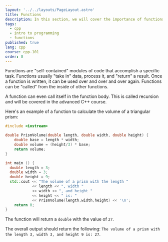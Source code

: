 ```yaml
---
layout: '../../layouts/PageLayout.astro'
title: Functions
description: In this section, we will cover the importance of functions!
tags:
  - cpp
  - intro to programming
  - functions
published: true
lang: cpp
course: cpp-101
order: 8
---
```

Functions are "self-contained" modules of code that accomplish a specific task. Functions usually "take in" data, process it, and "return" a result. Once a function is written, it can be used over and over and over again. Functions can be "called" from the inside of other functions.

A function can even call itself in the function body. This is called recursion and will be covered in the advanced C++ course.

Here's an example of a function to calculate the volume of a triangular prism:
```cpp
#include <iostream>

double PrismVolume(double length, double width, double height) {
	double base = length * width;
	double volume = (height/3) * base;
	return volume;
}

int main () {
  double length = 3;
  double width = 3;
  double height = 9;
  std::cout << "The volume of a prism with the length "
            << length << ", width "
            << width << ", and height "
            << height << " is: "
            << PrismVolume(length,width,height) << '\n';
	return 0;
}
```
The function will return a `double` with the value of `27`.

The overall output should return the following:
`The volume of a prism with the length 3, width 3, and height 9 is: 27`.